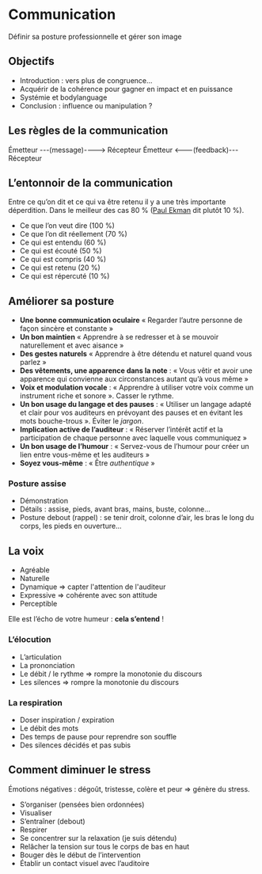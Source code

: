 # Communication

Définir sa posture professionnelle et gérer son image

## Objectifs 

- Introduction : vers plus de congruence...
- Acquérir de la cohérence pour gagner en impact et en puissance
- Systémie et bodylanguage
- Conclusion : influence ou manipulation ?

## Les règles de la communication

Émetteur ---(message)----> Récepteur
Émetteur <---(feedback)--- Récepteur

## L’entonnoir de la communication

Entre ce qu’on dit et ce qui va être retenu il y a une très importante déperdition. Dans le meilleur des cas 80 % ([Paul Ekman](http://fr.wikipedia.org/wiki/Paul_Ekman) dit plutôt 10 %).

- Ce que l’on veut dire (100 %)
- Ce que l’on dit réellement (70 %)
- Ce qui est entendu (60 %)
- Ce qui est écouté (50 %)
- Ce qui est compris (40 %)
- Ce qui est retenu (20 %)
- Ce qui est répercuté (10 %)

## Améliorer sa posture

- __Une bonne communication oculaire__ « Regarder l’autre personne de façon sincère et constante »
- __Un bon maintien__ « Apprendre à se redresser et à se mouvoir naturellement et avec aisance »
- __Des gestes naturels__ « Apprendre à être détendu et naturel quand vous parlez »
- __Des vêtements, une apparence dans la note__ : « Vous vêtir et avoir une apparence qui convienne aux circonstances autant qu’à vous même »
- __Voix et modulation vocale__ : « Apprendre à utiliser votre voix comme un instrument riche et sonore ». Casser le rythme.
- __Un bon usage du langage et des pauses__ : « Utiliser un langage adapté et clair pour vos auditeurs en prévoyant des pauses et en évitant les mots bouche-trous ». Éviter le _jargon_.
- __Implication active de l’auditeur__ : « Réserver  l’intérêt actif et la participation de chaque personne avec laquelle vous communiquez »
- __Un bon usage de l’humour__ : « Servez-vous de l’humour pour créer un lien entre vous-même et les auditeurs »
- __Soyez vous-même__ : « Être _authentique_ »

### Posture assise

- Démonstration
- Détails : assise, pieds, avant bras, mains, buste, colonne…
- Posture debout (rappel) : se tenir droit, colonne d’air, les bras le long du corps, les pieds en ouverture…

## La voix

- Agréable
- Naturelle
- Dynamique => capter l'attention de l'auditeur
- Expressive => cohérente avec son attitude
- Perceptible

Elle est l’écho de votre humeur : __cela s’entend__ !

### L’élocution

- L’articulation
- La prononciation
- Le débit / le rythme => rompre la monotonie du discours
- Les silences => rompre la monotonie du discours

### La respiration

- Doser inspiration / expiration
- Le débit des mots
- Des temps de pause pour reprendre son souffle
- Des silences décidés et pas subis

## Comment diminuer le stress

Émotions négatives : dégoût, tristesse, colère et peur => génère du stress.  

- S’organiser (pensées bien ordonnées)
- Visualiser
- S’entraîner (debout)
- Respirer
- Se concentrer sur la relaxation (je suis détendu)
- Relâcher la tension sur tous le corps de bas en haut
- Bouger dès le début de l’intervention
- Établir un contact visuel avec l’auditoire





